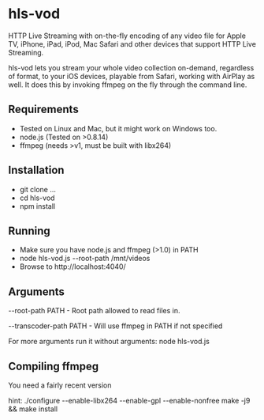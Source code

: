 hls-vod
=======

HTTP Live Streaming with on-the-fly encoding of any video file for Apple TV, iPhone, iPad, iPod, Mac Safari and other devices that support HTTP Live Streaming.

hls-vod lets you stream your whole video collection on-demand, regardless of format, to your iOS devices, playable from Safari, working with AirPlay as well. It does this by invoking ffmpeg on the fly through the command line.

Requirements
------------
- Tested on Linux and Mac, but it might work on Windows too.
- node.js (Tested on >0.8.14)
- ffmpeg (needs >v1, must be built with libx264)

Installation
------------
- git clone ...
- cd hls-vod
- npm install

Running
------------------------------
- Make sure you have node.js and ffmpeg (>1.0) in PATH
- node hls-vod.js --root-path /mnt/videos
- Browse to http://localhost:4040/


Arguments
------------------
--root-path PATH - Root path allowed to read files in.

--transcoder-path PATH - Will use ffmpeg in PATH if not specified

For more arguments run it without arguments: node hls-vod.js

Compiling ffmpeg
----------------
You need a fairly recent version

hint:
./configure --enable-libx264 --enable-gpl --enable-nonfree
make -j9 && make install
